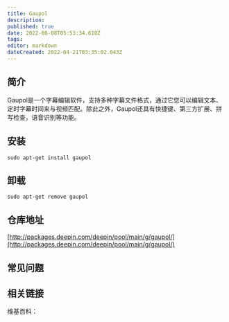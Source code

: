 ```yaml
---
title: Gaupol
description: 
published: true
date: 2022-06-08T05:53:34.610Z
tags: 
editor: markdown
dateCreated: 2022-04-21T03:35:02.043Z
---
```


## 简介

Gaupol是一个字幕编辑软件，支持多种字幕文件格式，通过它您可以编辑文本、定时字幕时间来与视频匹配。除此之外，Gaupol还具有快捷键、第三方扩展、拼写检查，语音识别等功能。

## 安装

`sudo apt-get install gaupol`

## 卸载

`sudo apt-get remove gaupol`

## 仓库地址

[http://packages.deepin.com/deepin/pool/main/g/gaupol/](http://packages.deepin.com/deepin/pool/main/g/gaupol/)

## 常见问题

## 相关链接

维基百科：
